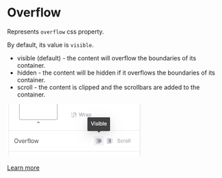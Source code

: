 # Overflow

Represents `overflow` css property.

By default, its value is `visible`.

* visible (default) - the content will overflow the boundaries of its container.
* hidden - the content will be hidden if it overflows the boundaries of its container.
* scroll - the content is clipped and the scrollbars are added to the container.

![](<../.gitbook/assets/image (12).png>)

[Learn more](https://developer.mozilla.org/en-US/docs/Web/CSS/overflow)
